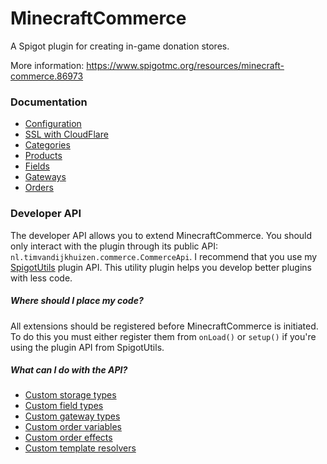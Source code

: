 # MinecraftCommerce
A Spigot plugin for creating in-game donation stores.

More information: 
https://www.spigotmc.org/resources/minecraft-commerce.86973

### Documentation

* [Configuration](setup/CONFIGURATION.md)
* [SSL with CloudFlare](setup/SSL_WITH_CLOUDFLARE.md)
* [Categories](admin/CATEGORIES.md)
* [Products](admin/PRODUCTS.md)
* [Fields](admin/FIELDS.md)
* [Gateways](admin/GATEWAYS.md)
* [Orders](admin/ORDERS.md)

### Developer API
The developer API allows you to extend MinecraftCommerce. You should only interact with the plugin through its public API: `nl.timvandijkhuizen.commerce.CommerceApi`. I recommend that you use my [SpigotUtils](https://www.spigotmc.org/resources/spigotutils.86830/) plugin API. This utility plugin helps you develop better plugins with less code.

##### Where should I place my code?
All extensions should be registered before MinecraftCommerce is initiated. To do this you must either register them from `onLoad()` or `setup()` if you're using the plugin API from SpigotUtils.

##### What can I do with the API?
* [Custom storage types](STORAGE_TYPES.md)
* [Custom field types](FIELD_TYPES.md)
* [Custom gateway types](GATEWAY_TYPES.md)
* [Custom order variables](FIELD_TYPES.md)
* [Custom order effects](FIELD_TYPES.md)
* [Custom template resolvers](FIELD_TYPES.md)
